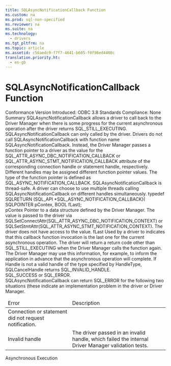 ```yaml
---
title: SQLAsyncNotificationCallback Function
ms.custom: na
ms.prod: sql-non-specified
ms.reviewer: na
ms.suite: na
ms.technology: 
  - drivers
ms.tgt_pltfrm: na
ms.topic: article
ms.assetid: c56aedc9-f7f7-4641-b605-f0f98ed4400c
translation.priority.ht: 
  - en-gb
---
```

# SQLAsyncNotificationCallback Function
<?xml version="1.0" encoding="utf-8"?>
<developerReferenceWithSyntaxDocument xmlns="http://ddue.schemas.microsoft.com/authoring/2003/5" xmlns:xlink="http://www.w3.org/1999/xlink" xmlns:xsi="http://www.w3.org/2001/XMLSchema-instance" xsi:schemaLocation="http://ddue.schemas.microsoft.com/authoring/2003/5 http://dduestorage.blob.core.windows.net/ddueschema/developer.xsd">
  <introduction>
    <definitionTable>
      <definedTerm>
        <legacyBold>Conformance</legacyBold>
      </definedTerm>
      <definition>
        <para>Version Introduced: ODBC 3.8 </para>
        <para>Standards Compliance: None</para>
      </definition>
      <definedTerm>
        <legacyBold>Summary</legacyBold>
      </definedTerm>
      <definition>
        <para>
          <languageKeyword>SQLAsyncNotificationCallback</languageKeyword> allows a driver to call back to the Driver Manager when there is some progress for the current asynchronous operation after the driver returns SQL_STILL_EXECUTING. <languageKeyword>SQLAsyncNotificationCallback</languageKeyword> can only called by the driver.</para>
        <para>Drivers do not call <languageKeyword>SQLAsyncNotificationCallback</languageKeyword> with function name <languageKeyword>SQLAsyncNotificationCallback</languageKeyword>. Instead, the Driver Manager passes a function pointer to a driver as the value for the SQL_ATTR_ASYNC_DBC_NOTIFICATION_CALLBACK or SQL_ATTR_ASYNC_STMT_NOTIFICATION_CALLBACK attribute of the corresponding connection handle or statement handle, respectively. Different handles may be assigned different function pointer values. The type of the function pointer is defined as SQL_ASYNC_NOTIFICATION_CALLBACK.</para>
        <para>
          <languageKeyword>SQLAsyncNotificationCallback</languageKeyword> is thread-safe. A driver can choose to use multiple threads calling <languageKeyword>SQLAsyncNotificationCallback</languageKeyword> on different handles simultaneously.</para>
      </definition>
    </definitionTable>
  </introduction>
  <syntaxSection>
    <legacySyntax>typedef SQLRETURN (SQL_API *SQL_ASYNC_NOTIFICATION_CALLBACK)(
   SQLPOINTER <parameterReference>pContex</parameterReference>, 
   BOOL <parameterReference>fLast</parameterReference>);</legacySyntax>
  </syntaxSection>
  <section>
    <title>Arguments</title>
    <content>
      <definitionTable>
        <definedTerm>
          <legacyItalic>pContex</legacyItalic>
        </definedTerm>
        <definition>
          <para>Pointer to a data structure defined by the Driver Manager. The value is passed to the driver via SQLSetConnectAttr(SQL_ATTR_ASYNC_DBC_NOTIFICATION_CONTEXT) or SQLSetStmtAttr(SQL_ATTR_ASYNC_STMT_NOTIFICATION_CONTEXT).  The driver does not have access to the value.</para>
        </definition>
        <definedTerm>
          <legacyItalic>fLast</legacyItalic>
        </definedTerm>
        <definition>
          <para>Used by a driver to indicates that this callback function invocation is the last one for the current asynchronous operation. The driver will return a return code other than SQL_STILL_EXECUTING when the Driver Manager calls the function again. The Driver Manager may use this information, for example, to inform the application in advance that the asynchronous operation will complete.</para>
          <para>If <parameterReference>Handle</parameterReference> is not a valid handle of the type specified by <parameterReference>HandleType</parameterReference>, <unmanagedCodeEntityReference>SQLCancelHandle</unmanagedCodeEntityReference> returns SQL_INVALID_HANDLE.</para>
        </definition>
      </definitionTable>
    </content>
  </section>
  <section>
    <title>Returns</title>
    <content>
      <para>SQL_SUCCESS or SQL_ERROR.</para>
    </content>
  </section>
  <section>
    <title>Diagnostics</title>
    <content>
      <para>
        <languageKeyword>SQLAsyncNotificationCallback</languageKeyword> can return SQL_ERROR for the following two situations (these indicate an implementation problem in the driver or Driver Manager.</para>
      <table xmlns:caps="http://schemas.microsoft.com/build/caps/2013/11">
        <thead>
          <tr>
            <TD>
              <para>Error</para>
            </TD>
            <TD>
              <para>Description</para>
            </TD>
          </tr>
        </thead>
        <tbody>
          <tr>
            <TD>
              <para>Connection or statement did not request notification.</para>
            </TD>
            <TD>
              <para />
            </TD>
          </tr>
          <tr>
            <TD>
              <para>Invalid <parameterReference>handle</parameterReference></para>
            </TD>
            <TD>
              <para>The driver passed in an invalid handle, which failed the internal Driver Manager validation tests.</para>
            </TD>
          </tr>
        </tbody>
      </table>
    </content>
  </section>
  <relatedTopics>
    <link xlink:href="8cd21734-ef8e-4066-afd5-1f340e213f9c">Asynchronous Execution</link>
  </relatedTopics>
</developerReferenceWithSyntaxDocument>